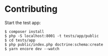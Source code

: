 # Contributing

Start the test app:

    $ composer install
    $ php -S localhost:8001 -t tests/app/public
    $ cd tests/app
    $ php public/index.php doctrine:schema:create
    $ yarn encore dev --watch
